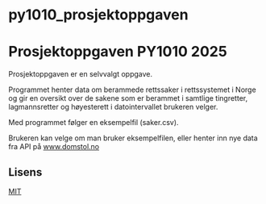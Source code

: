 # py1010_prosjektoppgaven
# Prosjektoppgaven PY1010 2025

Prosjektoppgaven er en selvvalgt oppgave. 

Programmet henter data om berammede rettssaker i rettssystemet i Norge og gir en oversikt over
 de sakene som er berammet i samtlige tingretter, lagmannsretter og høyesterett  i datointervallet brukeren velger.

Med programmet følger en eksempelfil (saker.csv). 

Brukeren kan velge om man bruker eksempelfilen, eller henter inn nye data fra API på www.domstol.no


## Lisens

[MIT](https://choosealicense.com/licenses/mit/)

